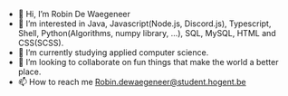 - 👋 Hi, I’m Robin De Waegeneer
- 👀 I’m interested in Java, Javascript(Node.js, Discord.js), Typescript, Shell, Python(Algorithms, numpy library, ...), SQL, MySQL, HTML and CSS(SCSS).
- 🌱 I’m currently studying applied computer science.
- 💞️ I’m looking to collaborate on fun things that make the world a better place.
- 📫 How to reach me Robin.dewaegeneer@student.hogent.be
